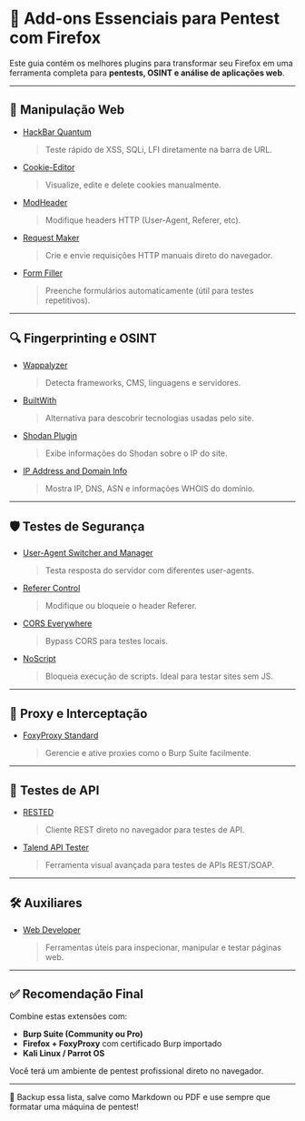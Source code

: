 # 🧰 Add-ons Essenciais para Pentest com Firefox

Este guia contém os melhores plugins para transformar seu Firefox em uma ferramenta completa para **pentests, OSINT e análise de aplicações web**.

---

## 🔧 Manipulação Web

- [HackBar Quantum](https://addons.mozilla.org/firefox/addon/hackbar-quantum/)
  > Teste rápido de XSS, SQLi, LFI diretamente na barra de URL.

- [Cookie-Editor](https://addons.mozilla.org/firefox/addon/cookie-editor/)
  > Visualize, edite e delete cookies manualmente.

- [ModHeader](https://addons.mozilla.org/firefox/addon/modheader/)
  > Modifique headers HTTP (User-Agent, Referer, etc).

- [Request Maker](https://addons.mozilla.org/firefox/addon/requestmaker/)
  > Crie e envie requisições HTTP manuais direto do navegador.

- [Form Filler](https://addons.mozilla.org/firefox/addon/form-filler/)
  > Preenche formulários automaticamente (útil para testes repetitivos).

---

## 🔍 Fingerprinting e OSINT

- [Wappalyzer](https://addons.mozilla.org/firefox/addon/wappalyzer/)
  > Detecta frameworks, CMS, linguagens e servidores.

- [BuiltWith](https://addons.mozilla.org/firefox/addon/builtwith/)
  > Alternativa para descobrir tecnologias usadas pelo site.

- [Shodan Plugin](https://addons.mozilla.org/firefox/addon/shodan-plugin/)
  > Exibe informações do Shodan sobre o IP do site.

- [IP Address and Domain Info](https://addons.mozilla.org/firefox/addon/ip-address-and-domain-info/)
  > Mostra IP, DNS, ASN e informações WHOIS do domínio.

---

## 🛡️ Testes de Segurança

- [User-Agent Switcher and Manager](https://addons.mozilla.org/firefox/addon/user-agent-string-switcher/)
  > Testa resposta do servidor com diferentes user-agents.

- [Referer Control](https://addons.mozilla.org/firefox/addon/referer-control/)
  > Modifique ou bloqueie o header Referer.

- [CORS Everywhere](https://addons.mozilla.org/firefox/addon/cors-everywhere/)
  > Bypass CORS para testes locais.

- [NoScript](https://addons.mozilla.org/firefox/addon/noscript/)
  > Bloqueia execução de scripts. Ideal para testar sites sem JS.

---

## 📡 Proxy e Interceptação

- [FoxyProxy Standard](https://addons.mozilla.org/firefox/addon/foxyproxy-standard/)
  > Gerencie e ative proxies como o Burp Suite facilmente.

---

## 🧪 Testes de API

- [RESTED](https://addons.mozilla.org/firefox/addon/rested/)
  > Cliente REST direto no navegador para testes de API.

- [Talend API Tester](https://addons.mozilla.org/firefox/addon/talend-api-tester/)
  > Ferramenta visual avançada para testes de APIs REST/SOAP.

---

## 🛠️ Auxiliares

- [Web Developer](https://addons.mozilla.org/firefox/addon/web-developer/)
  > Ferramentas úteis para inspecionar, manipular e testar páginas web.

---

## ✅ Recomendação Final

Combine estas extensões com:

- **Burp Suite (Community ou Pro)**
- **Firefox + FoxyProxy** com certificado Burp importado
- **Kali Linux / Parrot OS**

Você terá um ambiente de pentest profissional direto no navegador.

---

📁 Backup essa lista, salve como Markdown ou PDF e use sempre que formatar uma máquina de pentest!

